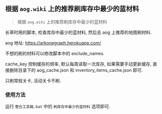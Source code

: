## 根据 `aog.wiki` 上的推荐刷库存中最少的蓝材料

> 根据 `aog.wiki` 上的推荐刷库存中最少的蓝材料

长草时用的脚本, 检查库存中最少的蓝材料, 然后去 aog 上推荐的地图刷材料.

aog 地址: https://arkonegraph.herokuapp.com/

不想的刷的材料可以修改脚本中的 exclude_names.

cache_key 控制缓存的频率, 默认每周读取一次库存, 如果需要手动更新缓存, 
直接删除目录下的 aog_cache.json 和 inventory_items_cache.json 即可.

只刷常规关卡, 活动关卡不刷.

### 使用方法

运行 `整合工具箱.bat` 中的 `刷库存中最少的蓝材料` 选项即可.
